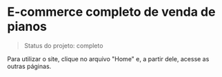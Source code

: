 <h1>E-commerce completo de venda de pianos</h1>

> Status do projeto: completo

Para utilizar o site, clique no arquivo "Home" e, a partir dele, acesse as outras páginas.
